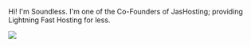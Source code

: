 Hi! I'm Soundless.
I'm one of the Co-Founders of JasHosting; providing Lightning Fast Hosting for less.

<img src="https://i.imgur.com/tbF8Otq.png">
